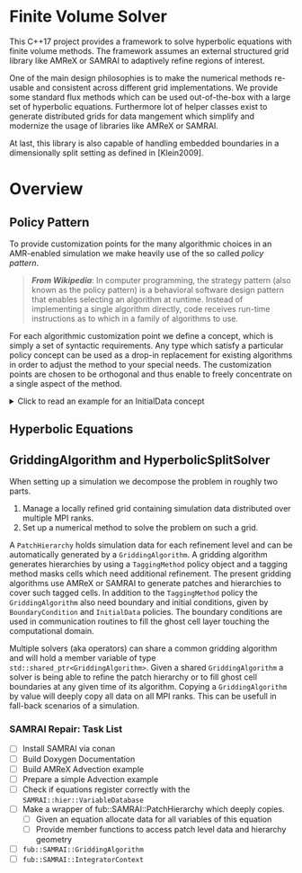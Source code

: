 # Finite Volume Solver

This C++17 project provides a framework to solve hyperbolic equations with finite volume methods.
The framework assumes an external structured grid library like AMReX or SAMRAI to adaptively refine regions of interest.

One of the main design philosophies is to make the numerical methods re-usable and consistent across different grid implementations.
We provide some standard flux methods which can be used out-of-the-box with a large set of hyperbolic equations.
Furthermore lot of helper classes exist to generate distributed grids for data mangement which simplify and modernize the usage of libraries like AMReX or SAMRAI.

At last, this library is also capable of handling embedded boundaries in a dimensionally split setting as defined in [Klein2009].

# Overview

## Policy Pattern

To provide customization points for the many algorithmic choices in an AMR-enabled simulation we make heavily use of the so called _policy pattern_.

> **_From Wikipedia_**: In computer programming, the strategy pattern (also known as the policy pattern) is a behavioral software design pattern that enables selecting an algorithm at runtime. Instead of implementing a single algorithm directly, code receives run-time instructions as to which in a family of algorithms to use.

For each algorithmic customization point we define a concept, which is simply a set of syntactic requirements.
Any type which satisfy a particular policy concept can be used as a drop-in replacement for existing algorithms in order to adjust the method to your special needs.
The customization points are chosen to be orthogonal and thus enable to freely concentrate on a single aspect of the method. 

<details>
<summary>Click to read an example for an InitialData concept</summary>

Any type which has a member function called `void InitializeData(amrex::MultiFab& data, const amrex::Geometry& geom)` satisfies the `InitialData` concept for usage with the AMReX library.
This means in practise that an object of type `T` can be used in code as in the example

```cpp
MyInitialDataPolicy my_intial_data{};
amrex::MultiFab data = /* obtain AMReX MultiFab from somewhere */
amrex::Geometry geom = /* obtain AMReX Geometry from somewhere */
my_intial_data.InitializeData(data, geom); 
```

The notion of concepts will be part of the C++ language as of the C++20 standard. 
In compilers which will support C++20 concepts already this type requirement can be expressed in the code as

```cpp
template <typename I>
concept InitialData = requires (I& initial_data, amrex::MultiFab& data, const amrex::Geometry& geometry) {
  { initial_data.InitializeData(data, geometry) };
};

// This line checks at compile-time if the class MyInitialDataPolicy satisfies the InitialData concept.
static_assert(InitialData<MyInitialDataPolicy>);
```

[Try it on godbolt!](https://godbolt.org/z/pu0Hh4)
</details>

## Hyperbolic Equations

## GriddingAlgorithm and HyperbolicSplitSolver

When setting up a simulation we decompose the problem in roughly two parts.

1. Manage a locally refined grid containing simulation data distributed over multiple MPI ranks.
2. Set up a numerical method to solve the problem on such a grid.

A `PatchHierarchy` holds simulation data for each refinement level and can be automatically generated by a `GriddingAlgorithm`.
A gridding algorithm generates hierarchies by using a `TaggingMethod` policy object and a tagging method masks cells which need additional refinement.
The present gridding algorithms use AMReX or SAMRAI to generate patches and hierarchies to cover such tagged cells.
In addition to the `TaggingMethod` policy the `GriddingAlgorithm` also need boundary and initial conditions, given by `BoundaryCondition` and `InitialData` policies.
The boundary conditions are used in communication routines to fill the ghost cell layer touching the computational domain.

Multiple solvers (aka operators) can share a common gridding algorithm and will hold a member variable of type `std::shared_ptr<GriddingAlgorithm>`.
Given a shared `GriddingAlgorithm` a solver is being able to refine the patch hierarchy or to fill ghost cell boundaries at any given time of its algorithm.
Copying a `GriddingAlgorithm` by value will deeply copy all data on all MPI ranks. This can be usefull in fall-back scenarios of a simulation.

### SAMRAI Repair: Task List

- [ ] Install SAMRAI via conan
- [ ] Build Doxygen Documentation
- [ ] Build AMReX Advection example
- [ ] Prepare a simple Advection example
- [ ] Check if equations register correctly with the `SAMRAI::hier::VariableDatabase`
- [ ] Make a wrapper of fub::SAMRAI::PatchHierarchy which deeply copies.
  - [ ] Given an equation allocate data for all variables of this equation
  - [ ] Provide member functions to access patch level data and hierarchy geometry
- [ ] `fub::SAMRAI::GriddingAlgorithm`
- [ ] `fub::SAMRAI::IntegratorContext`